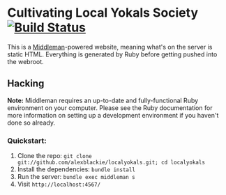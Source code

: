 # Cultivating Local Yokals Society [![Build Status](https://ci.blackieops.com/buildStatus/icon?job=localyokals-deploy)](https://ci.blackieops.com/job/localyokals-deploy/)

This is a [Middleman](http://middlemanapp.com/)-powered website, meaning what's
on the server is static HTML. Everything is generated by Ruby before getting
pushed into the webroot.

## Hacking

**Note:** Middleman requires an up-to-date and fully-functional Ruby environment
on your computer. Please see the Ruby documentation for more information on
setting up a development environment if you haven't done so already.

### Quickstart:

1. Clone the repo: `git clone git://github.com/alexblackie/localyokals.git; cd localyokals`
2. Install the dependencies: `bundle install`
3. Run the server: `bundle exec middleman s`
4. Visit `http://localhost:4567/`
